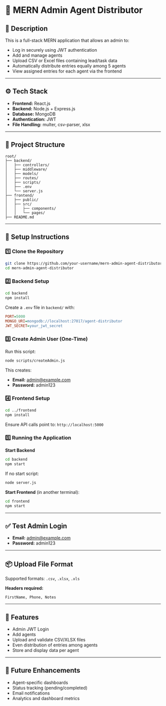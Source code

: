 # 📘 MERN Admin Agent Distributor

## 📝 Description

This is a full-stack MERN application that allows an admin to:

- Log in securely using JWT authentication
- Add and manage agents
- Upload CSV or Excel files containing lead/task data
- Automatically distribute entries equally among 5 agents
- View assigned entries for each agent via the frontend

---

## ⚙️ Tech Stack

- **Frontend:** React.js
- **Backend:** Node.js + Express.js
- **Database:** MongoDB
- **Authentication:** JWT
- **File Handling:** multer, csv-parser, xlsx

---

## 📁 Project Structure

```
root/
├── backend/
│   ├── controllers/
│   ├── middleware/
│   ├── models/
│   ├── routes/
│   ├── scripts/
│   ├── .env
│   └── server.js
├── frontend/
│   ├── public/
│   ├── src/
│   │   ├── components/
│   │   └── pages/
├── README.md
```

---

## 🚀 Setup Instructions

### 1️⃣ Clone the Repository

```bash
git clone https://github.com/your-username/mern-admin-agent-distributor.git
cd mern-admin-agent-distributor
```

### 2️⃣ Backend Setup

```bash
cd backend
npm install
```

Create a `.env` file in `backend/` with:

```ini
PORT=5000
MONGO_URI=mongodb://localhost:27017/agent-distributor
JWT_SECRET=your_jwt_secret
```

### 3️⃣ Create Admin User (One-Time)

Run this script:

```bash
node scripts/createAdmin.js
```

This creates:

- **Email:** admin@example.com
- **Password:** admin123

### 4️⃣ Frontend Setup

```bash
cd ../frontend
npm install
```

Ensure API calls point to: `http://localhost:5000`

### 5️⃣ Running the Application

**Start Backend**

```bash
cd backend
npm start
```
If no start script:
```bash
node server.js
```

**Start Frontend** (in another terminal):

```bash
cd frontend
npm start
```

---

## ✅ Test Admin Login

- **Email:** admin@example.com
- **Password:** admin123

---

## 📦 Upload File Format

Supported formats: `.csv`, `.xlsx`, `.xls`

**Headers required:**

```
FirstName, Phone, Notes
```

---

## 🔧 Features

- Admin JWT Login
- Add agents
- Upload and validate CSV/XLSX files
- Even distribution of entries among agents
- Store and display data per agent

---

## 🔮 Future Enhancements

- Agent-specific dashboards
- Status tracking (pending/completed)
- Email notifications
- Analytics and dashboard metrics
